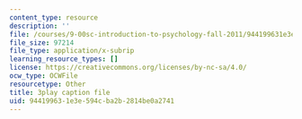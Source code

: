 ```yaml
---
content_type: resource
description: ''
file: /courses/9-00sc-introduction-to-psychology-fall-2011/944199631e3e594cba2b2814be0a2741_MYMYXhR2Ppw.vtt
file_size: 97214
file_type: application/x-subrip
learning_resource_types: []
license: https://creativecommons.org/licenses/by-nc-sa/4.0/
ocw_type: OCWFile
resourcetype: Other
title: 3play caption file
uid: 94419963-1e3e-594c-ba2b-2814be0a2741
---
```

